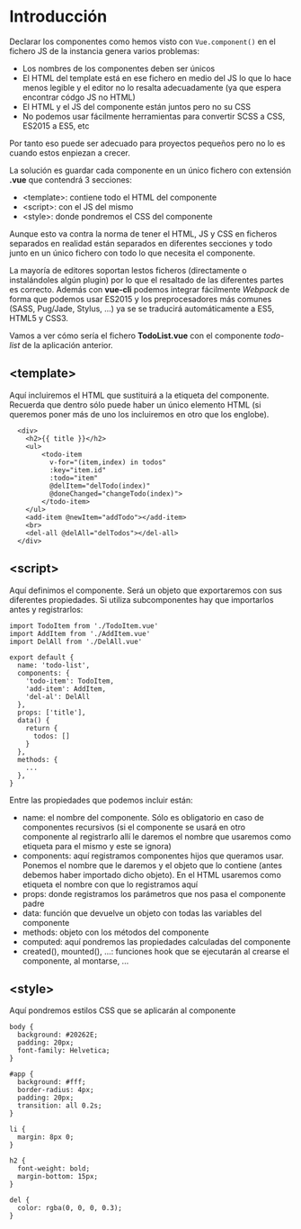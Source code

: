 # Introducción
Declarar los componentes como hemos visto con `Vue.component()` en el fichero JS de la instancia genera varios problemas:
* Los nombres de los componentes deben ser únicos
* El HTML del template está en ese fichero en medio del JS lo que lo hace menos legible y el editor no lo resalta adecuadamente (ya que espera encontrar códgo JS no HTML)
* El HTML y el JS del componente están juntos pero no su CSS
* No podemos usar fácilmente herramientas para convertir SCSS a CSS, ES2015 a ES5, etc

Por tanto eso puede ser adecuado para proyectos pequeños pero no lo es cuando estos enpiezan a crecer.

La solución es guardar cada componente en un único fichero con extensión **.vue** que contendrá 3 secciones:
* \<template>: contiene todo el HTML del componente
* \<script>: con el JS del mismo
* \<style>: donde pondremos el CSS del componente
  
Aunque esto va contra la norma de tener el HTML, JS y CSS en ficheros separados en realidad están separados en diferentes secciones y todo junto en un único fichero con todo lo que necesita el componente.

La mayoría de editores soportan lestos ficheros (directamente o instalándoles algún plugin) por lo que el resaltado de las diferentes partes es correcto. Además con **vue-cli** podemos integrar fácilmente _Webpack_ de forma que podemos usar ES2015 y los preprocesadores más comunes (SASS, Pug/Jade, Stylus, ...) ya se se traducirá automáticamente a ES5, HTML5 y CSS3.

Vamos a ver cómo sería el fichero **TodoList.vue** con el componente _todo-list_ de la aplicación anterior.
## \<template>
Aquí incluiremos el HTML que sustituirá a la etiqueta del componente. Recuerda que dentro sólo puede haber un único elemento HTML (si queremos poner más de uno los incluiremos en otro que los englobe).
```[html
  <div>
    <h2>{{ title }}</h2>
    <ul>
        <todo-item 
          v-for="(item,index) in todos" 
          :key="item.id"
          :todo="item"
          @delItem="delTodo(index)"
          @doneChanged="changeTodo(index)">
        </todo-item>
    </ul>
    <add-item @newItem="addTodo"></add-item>
    <br>
    <del-all @delAll="delTodos"></del-all>
  </div>
```

## \<script>
Aquí definimos el componente. Será un objeto que exportaremos con sus diferentes propiedades. Si utiliza subcomponentes hay que importarlos antes y registrarlos:
```[javascript]
import TodoItem from './TodoItem.vue'
import AddItem from './AddItem.vue'
import DelAll from './DelAll.vue'

export default {
  name: 'todo-list',
  components: {
    'todo-item': TodoItem,
    'add-item': AddItem,
    'del-al': DelAll
  },
  props: ['title'],
  data() {
    return {
      todos: []
    }
  },		
  methods: {
    ...
  },
}
```
Entre las propiedades que podemos incluir están:
* name: el nombre del componente. Sólo es obligatorio en caso de componentes recursivos (si el componente se usará en otro componente al registrarlo allí le daremos el nombre que usaremos como etiqueta para el mismo y este se ignora)
* components: aquí registramos componentes hijos que queramos usar. Ponemos el nombre que le daremos y el objeto que lo contiene (antes debemos haber importado dicho objeto). En el HTML usaremos como etiqueta el nombre con que lo registramos aquí
* props: donde registramos los parámetros que nos pasa el componente padre
* data: función que devuelve un objeto con todas las variables del componente
* methods: objeto con los métodos del componente
* computed: aquí pondremos las propiedades calculadas del componente
* created(), mounted(), ...: funciones hook que se ejecutarán al crearse el componente, al montarse, ...

## \<style>
Aquí pondremos estilos CSS que se aplicarán al componente
```[CSS]
body {
  background: #20262E;
  padding: 20px;
  font-family: Helvetica;
}

#app {
  background: #fff;
  border-radius: 4px;
  padding: 20px;
  transition: all 0.2s;
}

li {
  margin: 8px 0;
}

h2 {
  font-weight: bold;
  margin-bottom: 15px;
}

del {
  color: rgba(0, 0, 0, 0.3);
}
```
